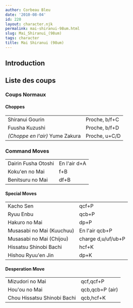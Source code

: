 ```yaml
---
author: Corbeau Bleu
date: '2010-08-04'
id: 220
layout: character.njk
permalink: mai-shiranui-98um.html
slug: Mai_Shiranui_(98um)
tags: character
title: Mai Shiranui (98um)
---
```


## Introduction

## Liste des coups

### Coups Normaux

#### Choppes

|                                 |               |
|---------------------------------|---------------|
| Shiranui Gourin                 | Proche, b/f+C |
| Fuusha Kuzushi                  | Proche, b/f+D |
| *(Choppe en l'air)* Yume Zakura | Proche, u+C/D |

### Command Moves

|                     |              |
|---------------------|--------------|
| Dairin Fusha Otoshi | En l'air d+A |
| Koku'en no Mai      | f+B          |
| Benitsuru no Mai    | df+B         |

#### Special Moves

|                           |                    |
|---------------------------|--------------------|
| Kacho Sen                 | qcf+P              |
| Ryuu Enbu                 | qcb+P              |
| Hakuro no Mai             | dp+P               |
| Musasabi no Mai (Kuuchuu) | En l'air qcb+P     |
| Musasabi no Mai (Chijou)  | charge d,u/uf/ub+P |
| Hissatsu Shinobi Bachi    | hcf+K              |
| Hishou Ryuu'en Jin        | dp+K               |

#### Desperation Move

|                             |                 |
|-----------------------------|-----------------|
| Mizudori no Mai             | qcf,qcf+P       |
| Hou'ou no Mai               | qcb,qcb+P (air) |
| Chou Hissatsu Shinobi Bachi | qcb,hcf+K       |